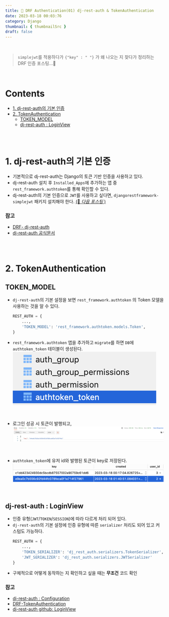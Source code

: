 ```yaml
---
title: 👮 DRF Authentication(01) dj-rest-auth & TokenAuthentication
date: 2023-03-18 00:03:76
category: Django
thumbnail: { thumbnailSrc }
draft: false
---
```

<br>

> `simplejwt`를 적용하다가 `{"key" : " "}` 가 왜 나오는 지 찾다가 정리하는 DRF 인증 포스팅...🦜

<br>

# Contents
- [1. dj-rest-auth의 기본 인증](#1-dj-rest-auth의-기본-인증)
- [2. TokenAuthentication](#2-tokenauthentication)
  - [TOKEN_MODEL](#tokenmodel)
  - [dj-rest-auth : LoginView](#dj-rest-auth--loginview)

<br>
<br>

# 1. dj-rest-auth의 기본 인증
- 기본적으로 dj-rest-auth는 Django의 토큰 기반 인증을 사용하고 있다.
- dj-rest-auth 설치 후 `Installed_Apps`에 추가하는 앱 중 `rest_framework.authtoken`를 통해 확인할 수 있다.
- dj-rest-auth의 기본 인증으로 `JWT`를 사용하고 싶다면, `djangorestframework-simplejwt` 패키지 설치해야 한다. [(👮 _다음 포스팅_ )](https://soojiinleee.github.io/Django/drf-authentication(02)-dj-rest-auth-&-jwt/)

### 참고
- [DRF- dj-rest-auth](https://www.django-rest-framework.org/api-guide/authentication/#django-rest-auth-dj-rest-auth)
- [dj-rest-auth 공식문서](https://dj-rest-auth.readthedocs.io/en/latest/index.html)

<br>
<br>

# 2. TokenAuthentication
## TOKEN_MODEL
- `dj-rest-auth`의 기본 설정을 보면 `rest_framework.authtoken` 의 Token 모델을 사용하는 것을 알 수 있다.
    ```python
    REST_AUTH = {
        ...,
        'TOKEN_MODEL': 'rest_framework.authtoken.models.Token',
    }
    ```
- `rest_framework.authtoken` 앱을 추가하고 `migrate`를 하면 `DB`에 `authtoken_token` 테이블이 생성된다.
  ![authtoken_token 테이블](./images/authtoken_token.png)
<br>

- 로그인 성공 시 토큰이 발행되고, 
  ![postman-response](./images/response_key.png)
<br>

- `authtoken_token`에 유저 id와 발행된 토큰이 key로 저장된다.
  ![token 테이블](./images/saved_key.png)

<br>

## dj-rest-auth : LoginView
- 인증 유형(`JWT`/`TOKEN`/`SESSION`)에 따라 다르게 처리 되어 있다.
- `dj-rest-auth`의 기본 설정에 인증 유형에 따른 `serializer` 처리도 되어 있고 커스텀도 가능하다.
    ```python
    REST_AUTH = {
        ...,
        'TOKEN_SERIALIZER': 'dj_rest_auth.serializers.TokenSerializer',
        'JWT_SERIALIZER': 'dj_rest_auth.serializers.JWTSerializer'
    }
    ```
- 구체적으로 어떻게 동작하는 지 확인하고 싶을 때는 **무조건** 코드 확인

### 참고
- [dj-rest-auth : Configuration](https://dj-rest-auth.readthedocs.io/en/latest/configuration.html#configuration)
- [DRF-TokenAuthentication](https://www.django-rest-framework.org/api-guide/authentication/#tokenauthentication)
- [dj-rest-auth github: LoginView](https://github.com/iMerica/dj-rest-auth/blob/master/dj_rest_auth/views.py)
